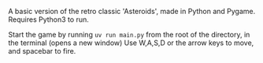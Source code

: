 A basic version of the retro classic 'Asteroids', made in Python and Pygame.
Requires Python3 to run.

Start the game by running `uv run main.py` from the root of the directory, in the terminal (opens a new window)
Use W,A,S,D or the arrow keys to move, and spacebar to fire.

